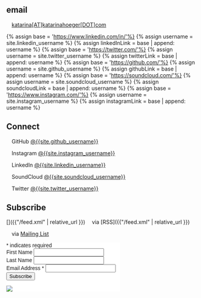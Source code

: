 ## email

[<span class="fa fa-envelope"></span>](mailto:{{site.email}})  &emsp;[katarina[AT]katarinahoeger[DOT]com](mailto:{{site.email}})

<!-- LINK ASSIGNMENT CALCULATIONS -->
{% assign base = 'https://www.linkedin.com/in/'%}
{% assign username = site.linkedin_username %}
{% assign linkedInLink = base | append:  username %}
{% assign base = 'https://twitter.com/'%}
{% assign username = site.twitter_username %}
{% assign twitterLink = base | append:  username %}
{% assign base = 'https://github.com/'%}
{% assign username = site.github_username %}
{% assign githubLink = base | append:  username %}
{% assign base = 'https://soundcloud.com/'%}
{% assign username = site.soundcloud_username %}
{% assign soundcloudLink = base | append:  username %}
{% assign base = 'https://www.instagram.com/'%}
{% assign username = site.instagram_username %}
{% assign instagramLink = base | append:  username %}
## Connect

[<span class="fab fa-github"></span>]({{githubLink}}) &emsp;GitHub [@{{site.github_username}}]({{githubLink}})

[<span class="fab fa-instagram"></span>]({{instagramLink}}) &emsp;Instagram [@{{site.instagram_username}}]({{instagramLink}})

[<span class="fab fa-linkedin"></span>]({{linkedInLink}}) &emsp;LinkedIn [@{{site.linkedin_username}}]({{linkedInLink}})

[<span class="fab fa-soundcloud"></span>]({{soundcloudLink}})&emsp;SoundCloud [@{{site.soundcloud_username}}]({{soundcloudLink}})

[<span class="fab fa-twitter"></span>]({{twitterLink}}) &emsp;Twitter [@{{site.twitter_username}}]({{twitterLink}})



## Subscribe
<!-- https://joelglovier.com/writing/rss-for-jekyll -->
[<span class="fa fa-rss"></span>]({{"/feed.xml" | relative_url }}) &emsp;via [RSS]({{"/feed.xml" | relative_url }})

<!-- https://blog.webjeda.com/jekyll-subscribe-form/#update-1---mailchimp-subscribe-form-on-jekyll -->
[<span class="fa fa-envelope-open"></span>](http://eepurl.com/hXA_U5) &emsp;via [Mailing List](http://eepurl.com/hXA_U5)
<!-- Begin Mailchimp Signup Form -->
<link href="//cdn-images.mailchimp.com/embedcode/classic-10_7_dtp.css" rel="stylesheet" type="text/css">
<style type="text/css">
	#mc_embed_signup{background:#fff; clear:left; font:14px Helvetica,Arial,sans-serif;  width:300px;}
	/* Add your own Mailchimp form style overrides in your site stylesheet or in this style block.
	   We recommend moving this block and the preceding CSS link to the HEAD of your HTML file. */
</style>
<div id="mc_embed_signup">
<form action="https://katarinahoeger.us14.list-manage.com/subscribe/post?u=e367bc226ccf2d4298cd99b8c&amp;id=4be4d66c52" method="post" id="mc-embedded-subscribe-form" name="mc-embedded-subscribe-form" class="validate" target="_blank" novalidate>
    <div id="mc_embed_signup_scroll">

<div class="indicates-required"><span class="asterisk">*</span> indicates required</div>
<div class="mc-field-group">
	<label for="mce-FNAME">First Name </label>
	<input type="text" value="" name="FNAME" class="" id="mce-FNAME">
</div>
<div class="mc-field-group">
	<label for="mce-LNAME">Last Name </label>
	<input type="text" value="" name="LNAME" class="" id="mce-LNAME">
</div>
<div class="mc-field-group">
	<label for="mce-EMAIL">Email Address  <span class="asterisk">*</span>
</label>
	<input type="email" value="" name="EMAIL" class="required email" id="mce-EMAIL">
</div>
<div hidden="true"><input type="hidden" name="tags" value="7156455"></div>
	<div id="mce-responses" class="clear foot">
		<div class="response" id="mce-error-response" style="display:none"></div>
		<div class="response" id="mce-success-response" style="display:none"></div>
	</div>    <!-- real people should not fill this in and expect good things - do not remove this or risk form bot signups-->
    <div style="position: absolute; left: -5000px;" aria-hidden="true"><input type="text" name="b_e367bc226ccf2d4298cd99b8c_4be4d66c52" tabindex="-1" value=""></div>
        <div class="optionalParent">
            <div class="clear foot">
                <input type="submit" value="Subscribe" name="subscribe" id="mc-embedded-subscribe" class="button">
                <p class="brandingLogo"><a href="http://eepurl.com/hXA-gr" title="Mailchimp - email marketing made easy and fun"><img src="https://eep.io/mc-cdn-images/template_images/branding_logo_text_dark_dtp.svg"></a></p>
            </div>
        </div>
    </div>
</form>
</div>
<script type='text/javascript' src='//s3.amazonaws.com/downloads.mailchimp.com/js/mc-validate.js'></script><script type='text/javascript'>(function($) {window.fnames = new Array(); window.ftypes = new Array();fnames[1]='FNAME';ftypes[1]='text';fnames[2]='LNAME';ftypes[2]='text';fnames[0]='EMAIL';ftypes[0]='email';fnames[3]='ADDRESS';ftypes[3]='address';fnames[4]='PHONE';ftypes[4]='phone';fnames[5]='BIRTHDAY';ftypes[5]='birthday';}(jQuery));var $mcj = jQuery.noConflict(true);</script>
<!--End mc_embed_signup-->

